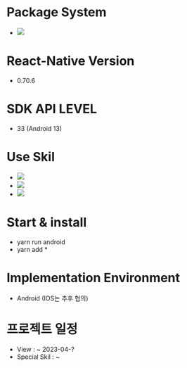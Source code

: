 # Package System
- <img src="https://img.shields.io/badge/Yarn-2C8EBB?style=for-the-badge&logo=Yarn&logoColor=white"/>

# React-Native Version
- 0.70.6

# SDK API LEVEL 
- 33 (Android 13)

# Use Skil
- <img src="https://img.shields.io/badge/React-61DAFB?style=for-the-badge&logo=React&logoColor=white"/>
- <img src="https://img.shields.io/badge/TypeScript-3178C6?style=for-the-badge&logo=TypeScript&logoColor=white"/>
- <img src="https://img.shields.io/badge/Redux-764ABC?style=for-the-badge&logo=Redux&logoColor=#764ABC"/>

# Start & install
- yarn run android
- yarn add *

# Implementation Environment
- Android (IOS는 추후 협의)

# 프로젝트 일정
- View : ~ 2023-04-?
- Special Skil : ~
